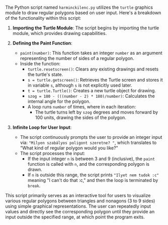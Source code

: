 The Python script named `harminckilenc.py` utilizes the `turtle` graphics module to draw regular polygons based on user input. Here's a breakdown of the functionality within this script:

1. **Importing the Turtle Module**: The script begins by importing the turtle module, which provides drawing capabilities.

2. **Defining the Paint Function**:
    - `paint(number)`: This function takes an integer `number` as an argument representing the number of sides of a regular polygon.
    - Inside the function:
        - `turtle.resetscreen()`: Clears any existing drawings and resets the turtle's state.
        - `s = turtle.getscreen()`: Retrieves the Turtle screen and stores it in variable `s`, although `s` is not explicitly used later.
        - `t = turtle.Turtle()`: Creates a new turtle object for drawing.
        - `szog = 180 - (((number - 2) * 180)/number)`: Calculates the internal angle for the polygon.
        - A loop runs `number` of times, where in each iteration:
            - The turtle turns left by `szog` degrees and moves forward by 100 units, drawing the sides of the polygon.

3. **Infinite Loop for User Input**:
    - The script continuously prompts the user to provide an integer input via:
      `"Milyen szabályos poligont szeretne? "`, which translates to "What kind of regular polygon would you like?"
    - The script processes the input:
        - If the input integer `n` is between 3 and 9 (inclusive), the `paint` function is called with `n`, and the corresponding polygon is drawn.
        - If `n` is outside this range, the script prints `"Ilyet nem tudok :c"` meaning "I can't do that :c," and then the loop is terminated by `break`.

This script primarily serves as an interactive tool for users to visualize various regular polygons between triangles and nonagons (3 to 9 sides) using simple graphical representations. The user can repeatedly input values and directly see the corresponding polygon until they provide an input outside the specified range, at which point the program exits.